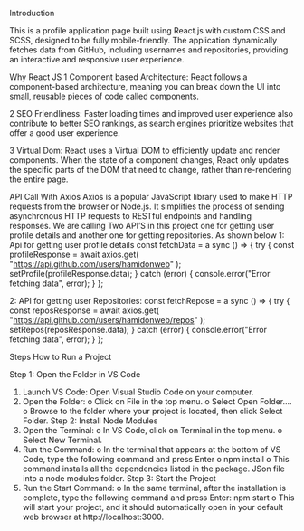 
Introduction

This is a profile application page built using React.js with custom CSS and SCSS, designed to be fully mobile-friendly. The application dynamically fetches data from GitHub, including usernames and repositories, providing an interactive and responsive user experience.

Why React JS
1 Component based Architecture: React follows a component-based architecture, meaning you can break down the UI into small, reusable pieces of code called components.

2 SEO Friendliness: Faster loading times and improved user experience also contribute to better SEO rankings, as search engines prioritize websites that offer a good user experience.

3 Virtual Dom: React uses a Virtual DOM to efficiently update and render components. When the state of a component changes, React only updates the specific parts of the DOM that need to change, rather than re-rendering the entire page.


API Call With Axios
Axios is a popular JavaScript library used to make HTTP requests from the browser or Node.js. It simplifies the process of sending asynchronous HTTP requests to RESTful endpoints and handling responses.
We are calling Two API’S in this project one for getting user profile details and another one for getting repositories. As shown below 
1: Api for getting user profile details
  const fetchData = a sync () => {
      try {
        const profileResponse = await axios.get(
          "https://api.github.com/users/hamidonweb"
        );
        setProfile(profileResponse.data);
      } catch (error) {
        console.error("Error fetching data", error);
      }
    };

2: API for getting user Repositories:
const fetchRepose = a sync () => {
      try {
        const reposResponse = await axios.get(
          "https://api.github.com/users/hamidonweb/repos"
        );
        setRepos(reposResponse.data);
      } catch (error) {
        console.error("Error fetching data", error);
      }
    };




Steps How to Run a Project

Step 1: Open the Folder in VS Code
1.	Launch VS Code: Open Visual Studio Code on your computer.
2.	Open the Folder:
o	Click on File in the top menu.
o	Select Open Folder....
o	Browse to the folder where your project is located, then click Select Folder.
Step 2: Install Node Modules
1.	Open the Terminal:
o	In VS Code, click on Terminal in the top menu.
o	Select New Terminal.
2.	Run the Command:
o	In the terminal that appears at the bottom of VS Code, type the following command and press Enter
o	npm install
o	This command installs all the dependencies listed in the package. JSon file into a node modules folder.
Step 3: Start the Project
1.	Run the Start Command:
o	In the same terminal, after the installation is complete, type the following command and press Enter:
npm start
o	This will start your project, and it should automatically open in your default web browser at http://localhost:3000.
